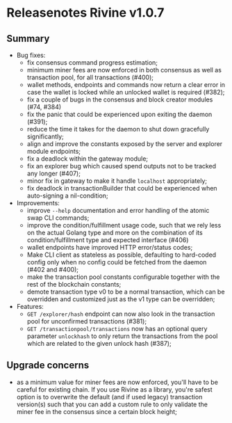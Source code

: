 # Releasenotes Rivine v1.0.7

## Summary

- Bug fixes:
  - fix consensus command progress estimation;
  - minimum miner fees are now enforced in both consensus as well as transaction pool, for all transactions (#400);
  - wallet methods, endpoints and commands now return a clear error in case the wallet is locked while an unlocked wallet is required (#382);
  - fix a couple of bugs in the consensus and block creator modules (#74, #384)
  - fix the panic that could be experienced upon exiting the daemon (#391);
  - reduce the time it takes for the daemon to shut down gracefully significantly;
  - align and improve the constants exposed by the server and explorer module endpoints;
  - fix a deadlock within the gateway module;
  - fix an explorer bug which caused spend outputs not to be tracked any longer (#407);
  - minor fix in gateway to make it handle `localhost` appropriately;
  - fix deadlock in transactionBuilder that could be experienced when auto-signing a nil-condition;
- Improvements:
  - improve `--help` documentation and error handling of the atomic swap CLI commands;
  - improve the condition/fulfillment usage code, such that we rely less on the actual Golang type and more on the combination of its condition/fulfillment type and expected interface (#406)
  - wallet endpoints have improved HTTP error/status codes;
  - Make CLI client as stateless as possible, defaulting to hard-coded config only when no config could be fetched from the daemon (#402 and #400);
  - make the transaction pool constants configurable together with the rest of the blockchain constants;
  - demote transaction type v0 to be a normal transaction, which can be overridden and customized just as the v1 type can be overridden;
- Features:
  - `GET /explorer/hash` endpoint can now also look in the transaction pool for unconfirmed transactions (#381);
  - `GET /transactionpool/transactions` now has an optional query parameter `unlockhash` to only return the transactions from the pool which are related to the given unlock hash (#387);

## Upgrade concerns

- as a minimum value for miner fees are now enforced, you'll have to be careful for existing chain. If you use Rivine as a library, you're safest option is to overwrite the default (and if used legacy) transaction version(s) such that you can add a custom rule to only validate the miner fee in the consensus since a certain block height;
